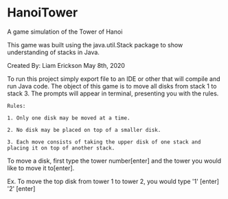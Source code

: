 # HanoiTower
A game simulation of the Tower of Hanoi

This game was built using the java.util.Stack package to show understanding of stacks in Java.

Created By: Liam Erickson May 8th, 2020

To run this project simply export file to an IDE or other that will compile and run Java code. 
The object of this game is to move all disks from stack 1 to stack 3. The prompts will appear in terminal, presenting you with the rules.

	Rules:
	
	1. Only one disk may be moved at a time.
	
	2. No disk may be placed on top of a smaller disk.
	
	3. Each move consists of taking the upper disk of one stack and placing it on top of another stack.

To move a disk, first type the tower number[enter] and the tower you would like to move it to[enter].

Ex. To move the top disk from tower 1 to tower 2, you would type '1' [enter] '2' [enter]
